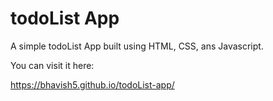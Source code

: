 # todoList App

A simple todoList App built using HTML, CSS, ans Javascript.

You can visit it here:

https://bhavish5.github.io/todoList-app/